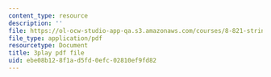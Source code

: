 ```yaml
---
content_type: resource
description: ''
file: https://ol-ocw-studio-app-qa.s3.amazonaws.com/courses/8-821-string-theory-and-holographic-duality-fall-2014/ebe08b128f1ad5fd0efc02810ef9fd82_1LEYgS8Wzsk.pdf
file_type: application/pdf
resourcetype: Document
title: 3play pdf file
uid: ebe08b12-8f1a-d5fd-0efc-02810ef9fd82
---
```

